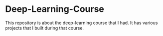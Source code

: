 # Deep-Learning-Course
This repository is about the deep-learning course that I had.
It has various projects that I built during that course.

